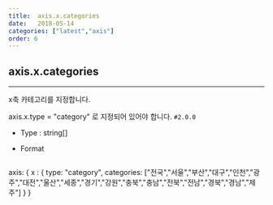 ```yaml
---
title:  axis.x.categories
date:   2018-05-14
categories: ["latest","axis"]
order: 6
---
```


## axis.x.categories
---

x축 카테고리를 지정합니다.

axis.x.type = "category" 로 지정되어 있어야 합니다.
`#2.0.0`

* Type : string[]

* Format

  ```javascript
axis: {
    x : {
        type: "category",
        categories: ["전국","서울","부산","대구","인천","광주","대전","울산","세종","경기","강원","충북","충남","전북","전남","경북","경남","제주"]
    }
}
```